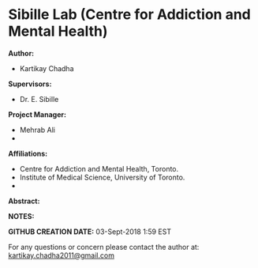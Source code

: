 # Sibille Lab (Centre for Addiction and Mental Health) 

**Author:**

  - Kartikay Chadha

**Supervisors:**

  - Dr. E. Sibille

**Project Manager:**

  - Mehrab Ali
  - 

**Affiliations:**

  - Centre for Addiction and Mental Health, Toronto.
  - Institute of Medical Science, University of Toronto.
  - 

**Abstract:**




**NOTES:** 





**GITHUB CREATION DATE:**
03-Sept-2018 1:59 EST

For any questions or concern please contact the author at: kartikay.chadha2011@gmail.com 